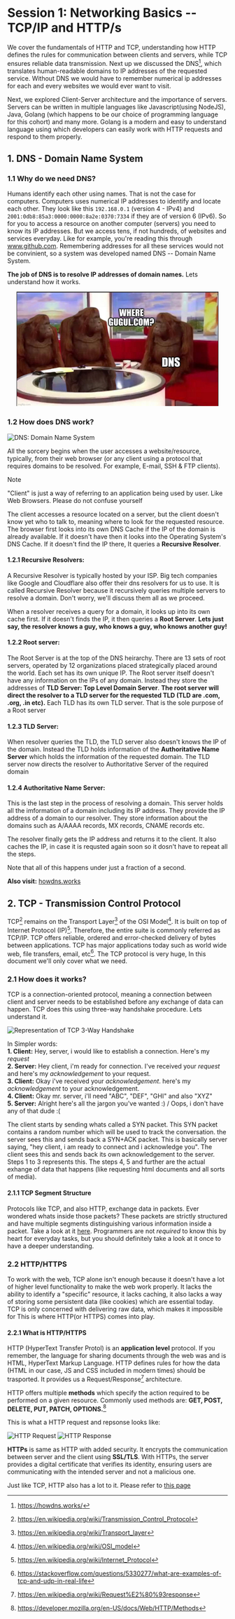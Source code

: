 # Session 1: Networking Basics -- TCP/IP and HTTP/s

We cover the fundamentals of HTTP and TCP, understanding how HTTP defines the rules for communication between clients and servers, while TCP ensures reliable data transmission. Next up we discussed the DNS[^1], which translates human-readable domains to IP addresses of the requested service. Without DNS we would have to remember numerical ip addresses for each and every websites we would ever want to visit.

Next, we explored Client-Server architecture and the importance of servers. Servers can be written in multiple languages like Javascript(using NodeJS), Java, Golang (which happens to be our choice of programming language for this cohort) and many more. Golang is a modern and easy to understand language using which developers can easily work with HTTP requests and respond to them properly.

## 1. DNS - Domain Name System

### 1.1 Why do we need DNS?

Humans identify each other using names. That is not the case for computers. Computers uses numerical IP addresses to identify and locate each other. They look like this `192.168.0.1` (version 4 - IPv4) and `2001:0db8:85a3:0000:0000:8a2e:0370:7334` if they are of version 6 (IPv6). So for you to access a resource on another computer (servers) you need to know its IP addresses. But we access tens, if not hundreds, of websites and services everyday. Like for example, you're reading this through www.github.com. Remembering addresses for all these services would not be convinient, so a system was developed named DNS -- Domain Name System.

**The job of DNS is to resolve IP addresses of domain names.** Lets understand how it works.

<div align="center">
  <img src="./media/where-domain.png">
</div>

### 1.2 How does DNS work?

<picture>
  <source media="(prefers-color-scheme: dark)" srcset="./media/dns-dark.png">
  <source media="(prefers-color-scheme: light)" srcset="./media/dns-light.png">
  <img alt="DNS: Domain Name System" />
</picture>

All the sorcery begins when the user accesses a website/resource, typically, from their web browser (or any client using a protocol that requires domains to be resolved. For example, E-mail, SSH & FTP clients).

> [!NOTE]
> "Client" is just a way of referring to an application being used by user. Like Web Browsers. Please do not confuse yourself

The client accesses a resource located on a server, but the client doesn't know yet who to talk to, meaning where to look for the requested resource. The browser first looks into its own DNS Cache if the IP of the domain is already available. If it doesn't have then it looks into the Operating System's DNS Cache. If it doesn't find the IP there, It queries a **Recursive Resolver**.

#### 1.2.1 Recursive Resolvers:

A Recursive Resolver is typically hosted by your ISP. Big tech companies like Google and Cloudflare also offer their dns resolvers for us to use. It is called Recursive Resolver because it recursively queries multiple servers to resolve a domain. Don't worry, we'll discuss them all as we proceed.

When a resolver receives a query for a domain, it looks up into its own cache first. If it doesn't finds the IP, it then queries a **Root Server**. **Lets just say, the resolver knows a guy, who knows a guy, who knows another guy!**

#### 1.2.2 Root server:

The Root Server is at the top of the DNS heirarchy. There are 13 sets of root servers, operated by 12 organizations placed strategically placed around the world. Each set has its own unique IP.
The Root server itself doesn't have any information on the IPs of any domain. Instead they store the addresses of **TLD Server: Top Level Domain Server**. **The root server will direct the resolver to a TLD server for the requested TLD (TLD are .com, .org, .in etc).** Each TLD has its own TLD server. That is the sole purpose of a Root server

#### 1.2.3 TLD Server:

When resolver queries the TLD, the TLD server also doesn't knows the IP of the domain. Instead the TLD holds information of the **Authoritative Name Server** which holds the information of the requested domain. The TLD server now directs the resolver to Authoritative Server of the required domain

#### 1.2.4 Authoritative Name Server:

This is the last step in the process of resolving a domain. This server holds all the imformation of a domain including its IP address. They provide the IP address of a domain to our resolver. They store information about the domains such as A/AAAA records, MX records, CNAME records etc.

The resolver finally gets the IP address and returns it to the client. It also caches the IP, in case it is requsted again soon so it dosn't have to repeat all the steps.

Note that all of this happens under just a fraction of a second.

**Also visit:** [howdns.works](https://howdns.works/)

## 2. TCP - Transmission Control Protocol

TCP[^2] remains on the Transport Layer[^3] of the OSI Model[^4]. It is built on top of Internet Protocol (IP)[^5]. Therefore, the entire suite is commonly referred as TCP/IP. TCP offers reliable, ordered and error-checked delivery of bytes between applications. TCP has major applications today such as world wide web, file transfers, email, etc[^6]. The TCP protocol is very huge, In this document we'll only cover what we need.

### 2.1 How does it works?

TCP is a connection-oriented protocol, meaning a connection between client and server needs to be established before any exchange of data can happen. TCP does this using three-way handshake procedure. Lets understand it.

<picture>
  <source media="(prefers-color-scheme: dark)" srcset="./media/3wayhandshake-dark.png">
  <source media="(prefers-color-scheme: light)" srcset="./media/3wayhandshake-light.png">
  <img alt="Representation of TCP 3-Way Handshake" />
</picture>

In Simpler words: \
**1. Client:** Hey, server, i would like to establish a connection. Here's my _request_ \
**2. Server:** Hey client, i'm ready for connection. I've received your _request_ and here's my _acknowledgement_ to your request. \
**3. Client:** Okay i've received your _acknowledgement_. here's my _acknowledgement_ to your acknowledgement. \
**4. Client:** Okay mr. server, i'll need "ABC", "DEF", "GHI" and also "XYZ" \
**5. Server:** Alright here's all the jargon you've wanted :) / Oops, i don't have any of that dude :(

The client starts by sending whats called a SYN packet. This SYN packet contains a random number which will be used to track the conversation. the server sees this and sends back a SYN+ACK packet. This is basically server saying, "hey client, i am ready to connect and i acknowledge you". The client sees this and sends back its own acknowledgement to the server. \
Steps 1 to 3 represents this. The steps 4, 5 and further are the actual exhange of data that happens (like requesting html documents and all sorts of media).

#### 2.1.1 TCP Segment Structure

Protocols like TCP, and also HTTP, exchange data in packets. Ever wondered whats inside those packets? These packets are strictly structured and have multiple segments distinguishing various information inside a packet. Take a look at it [here](https://en.wikipedia.org/wiki/Transmission_Control_Protocol#TCP_segment_structure). Programmers are not _required_ to know this by heart for everyday tasks, but you should definitely take a look at it once to have a deeper understanding.

### 2.2 HTTP/HTTPS

To work with the web, TCP alone isn't enough because it doesn't have a lot of higher level functionality to make the web work properly. It lacks the ability to identify a "specific" resource, it lacks caching, it also lacks a way of storing some persistent data (like cookies) which are essential today. TCP is only concerned with delivering raw data, which makes it impossible for This is where HTTP(or HTTPS) comes into play.

#### 2.2.1 What is HTTP/HTTPS

HTTP (HyperText Transfer Protol) is an **application level** protocol. If you remember, the language for sharing documents through the web was and is HTML, HyperText Markup Language. HTTP defines rules for how the data (HTML in our case, JS and CSS included in modern times) should be trasported. It provides us a Request/Response[^7] architecture.

HTTP offers multiple **methods** which specify the action required to be performed on a given resource. Commonly used methods are: **GET, POST, DELETE, PUT, PATCH, OPTIONS.**[^8]

This is what a HTTP request and repsonse looks like:

<picture>
  <source media="(prefers-color-scheme: dark)" srcset="./media/http-request-dark.png">
  <source media="(prefers-color-scheme: light)" srcset="./media/http-request-light.png">
  <img alt="HTTP Request" />
</picture>
<picture>
  <source media="(prefers-color-scheme: dark)" srcset="./media/http-response-dark.png">
  <source media="(prefers-color-scheme: light)" srcset="./media/http-response-light.png">
  <img alt="HTTP Response" />
</picture>

**HTTPs** is same as HTTP with added security. It encrypts the communication between server and the client using **SSL/TLS**. With HTTPs, the server provides a digital certificate that verifies its identity, ensuring users are communicating with the intended server and not a malicious one.

Just like TCP, HTTP also has a lot to it. Please refer to [this page](https://en.wikipedia.org/wiki/HTTP)

[^1]: https://howdns.works/
[^2]: https://en.wikipedia.org/wiki/Transmission_Control_Protocol
[^3]: https://en.wikipedia.org/wiki/Transport_layer
[^4]: https://en.wikipedia.org/wiki/OSI_model
[^5]: https://en.wikipedia.org/wiki/Internet_Protocol
[^6]: https://stackoverflow.com/questions/5330277/what-are-examples-of-tcp-and-udp-in-real-life
[^7]: https://en.wikipedia.org/wiki/Request%E2%80%93response
[^8]: https://developer.mozilla.org/en-US/docs/Web/HTTP/Methods
